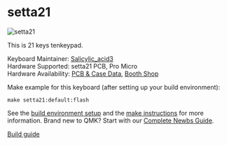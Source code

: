 # setta21

![setta21](https://cdn-ak.f.st-hatena.com/images/fotolife/S/Salicylic_acid3/20190315/20190315022018.jpg)

This is 21 keys tenkeypad. 

Keyboard Maintainer: [Salicylic_acid3](https://github.com/Salicylic-acid3)  
Hardware Supported: setta21 PCB, Pro Micro  
Hardware Availability: [PCB & Case Data](https://github.com/Salicylic-acid3/PCB_Data), [Booth Shop](https://salicylic-acid3.booth.pm/items/1271667)

Make example for this keyboard (after setting up your build environment):

    make setta21:default:flash

See the [build environment setup](https://docs.qmk.fm/#/getting_started_build_tools) and the [make instructions](https://docs.qmk.fm/#/getting_started_make_guide) for more information. Brand new to QMK? Start with our [Complete Newbs Guide](https://docs.qmk.fm/#/newbs).

[Build guide](https://salicylic-acid3.hatenablog.com/entry/setta21-build-guide) 
